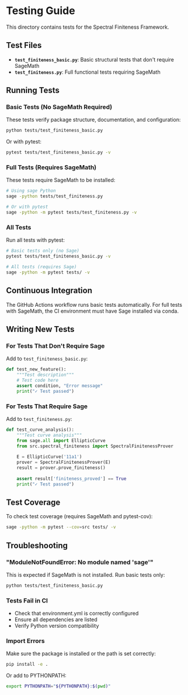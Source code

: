 # Testing Guide

This directory contains tests for the Spectral Finiteness Framework.

## Test Files

- **`test_finiteness_basic.py`**: Basic structural tests that don't require SageMath
- **`test_finiteness.py`**: Full functional tests requiring SageMath

## Running Tests

### Basic Tests (No SageMath Required)

These tests verify package structure, documentation, and configuration:

```bash
python tests/test_finiteness_basic.py
```

Or with pytest:
```bash
pytest tests/test_finiteness_basic.py -v
```

### Full Tests (Requires SageMath)

These tests require SageMath to be installed:

```bash
# Using sage Python
sage -python tests/test_finiteness.py

# Or with pytest
sage -python -m pytest tests/test_finiteness.py -v
```

### All Tests

Run all tests with pytest:

```bash
# Basic tests only (no Sage)
pytest tests/test_finiteness_basic.py -v

# All tests (requires Sage)
sage -python -m pytest tests/ -v
```

## Continuous Integration

The GitHub Actions workflow runs basic tests automatically. For full tests with SageMath, the CI environment must have Sage installed via conda.

## Writing New Tests

### For Tests That Don't Require Sage

Add to `test_finiteness_basic.py`:

```python
def test_new_feature():
    """Test description"""
    # Test code here
    assert condition, "Error message"
    print("✓ Test passed")
```

### For Tests That Require Sage

Add to `test_finiteness.py`:

```python
def test_curve_analysis():
    """Test curve analysis"""
    from sage.all import EllipticCurve
    from src.spectral_finiteness import SpectralFinitenessProver
    
    E = EllipticCurve('11a1')
    prover = SpectralFinitenessProver(E)
    result = prover.prove_finiteness()
    
    assert result['finiteness_proved'] == True
    print("✓ Test passed")
```

## Test Coverage

To check test coverage (requires SageMath and pytest-cov):

```bash
sage -python -m pytest --cov=src tests/ -v
```

## Troubleshooting

### "ModuleNotFoundError: No module named 'sage'"

This is expected if SageMath is not installed. Run basic tests only:
```bash
python tests/test_finiteness_basic.py
```

### Tests Fail in CI

- Check that environment.yml is correctly configured
- Ensure all dependencies are listed
- Verify Python version compatibility

### Import Errors

Make sure the package is installed or the path is set correctly:
```bash
pip install -e .
```

Or add to PYTHONPATH:
```bash
export PYTHONPATH="${PYTHONPATH}:$(pwd)"
```
